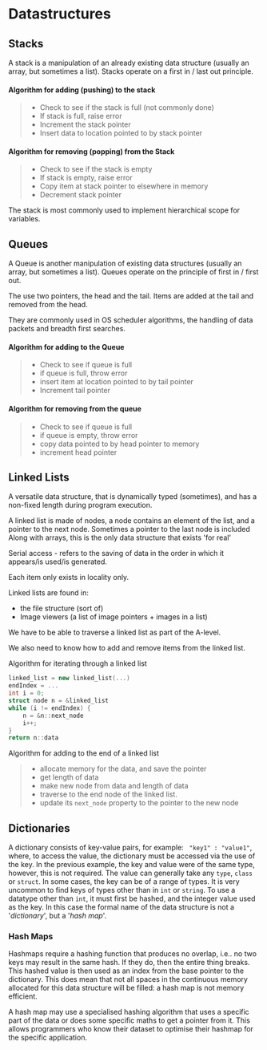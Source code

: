 # Datastructures

## Stacks
A stack is a manipulation of an already existing data structure (usually an array, but sometimes a list). Stacks
operate on a first in / last out principle.

#### Algorithm for adding (pushing) to the stack
>- Check to see if the stack is full (not commonly done)
>- If stack is full, raise error
>- Increment the stack pointer
>- Insert data to location pointed to by stack pointer

#### Algorithm for removing (popping) from the Stack
>- Check to see if the stack is empty
>- If stack is empty, raise error
>- Copy item at stack pointer to elsewhere in memory
>- Decrement stack pointer

The stack is most commonly used to implement hierarchical scope for variables.

## Queues
A Queue is another manipulation of existing data structures (usually an array, but sometimes a list). Queues operate on the principle of first in / first out.

The use two pointers, the head and the tail. Items are added at the tail and removed from the head.

They are commonly used in OS scheduler algorithms, the handling of data packets and breadth first searches.

#### Algorithm for adding to the Queue
>- Check to see if queue is full
>- if queue is full, throw error
>- insert item at location pointed to by tail pointer
>- Increment tail pointer

#### Algorithm for removing from the queue
>- Check to see if queue is full
>- if queue is empty, throw error
>- copy data pointed to by head pointer to memory
>- increment head pointer  

## Linked Lists
A versatile data structure, that is dynamically typed (sometimes), and has a non-fixed length during program execution.

A linked list is made of nodes, a node contains an element of the list, and a pointer to the next node. Sometimes a pointer to the last node is included
Along with arrays, this is the only data structure that exists 'for real'

Serial access - refers to the saving of data in the order in which it appears/is used/is generated.

Each item only exists in locality only.

Linked lists are found in:
- the file structure (sort of)
- Image viewers (a list of image pointers + images in a list)


We have to be able to traverse a linked list as part of the A-level.

We also need to know how to add and remove items from the linked list.

Algorithm for iterating through a linked list
```c++
linked_list = new linked_list(...)
endIndex = ...
int i = 0;
struct node n = &linked_list
while (i != endIndex) {
    n = &n::next_node
    i++;
}
return n::data
```
Algorithm for adding to the end of a linked list
>- allocate memory for the data, and save the pointer
>- get length of data
>- make new node from data and length of data
>- traverse to the end node of the linked list.
>- update its `next_node` property to the pointer to the new node

## Dictionaries
A dictionary consists of key-value pairs, for example: 
` "key1" : "value1"`, where, to access the value, the dictionary must be accessed via the use of the key. In the previous example, the key and value were of the same type, however, this is not required. The value can generally take any `type`, `class` or `struct`. In some cases, the key can be of a range of types. It is very uncommon to find keys of types other than in `int` or `string`. To use a datatype other than `int`, it must first be hashed, and the integer value used as the key. In this case the formal name of the data structure is not a '*dictionary*', but a '*hash map*'.

### Hash Maps
Hashmaps require a hashing function that produces no overlap, i.e.. no two keys may result in the same hash. If they do, then the entire thing breaks. This hashed value is then used as an index from the base pointer to the dictionary. This does mean that not all spaces in the continuous memory allocated for this data structure will be filled: a hash map is not memory efficient. 

A hash map may use a specialised hashing algorithm that uses a specific part of the data or does some specific maths to get a pointer from it. This allows programmers who know their dataset to optimise their hashmap for the specific application.
